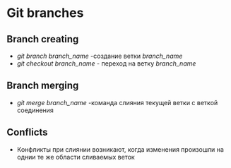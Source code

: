 # Git branches

## Branch creating

* *git branch branch_name* -создание ветки *branch_name*
* *git checkout branch_name* - переход на ветку *branch_name*

## Branch merging

* *git merge branch_name* -команда слияния текущей ветки с веткой соединения

## Conflicts

* Конфликты при слиянии возникают, когда изменения произошли на однии те же области сливаемых веток